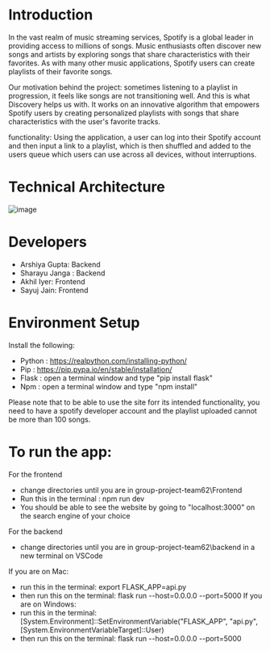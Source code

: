 # Introduction
In the vast realm of music streaming services, Spotify is a global leader in providing access to millions of songs. Music enthusiasts often discover new songs and artists by exploring songs that share characteristics with their favorites. As with many other music applications, Spotify users can create playlists of their favorite songs. 

Our motivation behind the project: sometimes listening to a playlist in progression, it feels like songs are not transitioning well. And this is what Discovery helps us with. It works on an innovative algorithm that empowers Spotify users by creating personalized playlists with songs that share characteristics with the user's favorite tracks.

functionality: Using the application, a user can log into their Spotify account and then input a link to a playlist, which is then shuffled and added to the users queue which users can use across all devices, without interruptions. 


# Technical Architecture
![image](https://github.com/CS222-UIUC-FA23/group-project-team62/assets/116621881/f96ff6c8-2d24-476b-8e1c-c4aa25bacd21)

# Developers
  - Arshiya Gupta: Backend
  - Sharayu Janga : Backend
  - Akhil Iyer: Frontend
  - Sayuj Jain: Frontend
  
# Environment Setup

  Install the following:
  - Python : https://realpython.com/installing-python/
  - Pip : https://pip.pypa.io/en/stable/installation/
  - Flask : open a terminal window and type "pip install flask"
  - Npm : open a terminal window and type "npm install"
    
Please note that to be able to use the site forr its intended functionality, you need to have a spotify developer account and the playlist uploaded cannot be more than 100 songs.
# To run the app:
  For the frontend
  - change directories until you are in group-project-team62\Frontend
  - Run this in the terminal : npm run dev
  - You should be able to see the website by going to "localhost:3000" on the search engine of your choice 

  For the backend
  - change directories until you are in group-project-team62\backend in a new terminal on VSCode
    
  If you are on Mac:
  - run this in the terminal: export FLASK_APP=api.py
  - then run this on the terminal: flask run --host=0.0.0.0 --port=5000
  If you are on Windows:
  - run this in the terminal: [System.Environment]::SetEnvironmentVariable("FLASK_APP", "api.py", [System.EnvironmentVariableTarget]::User)
  - then run this on the terminal: flask run --host=0.0.0.0 --port=5000
